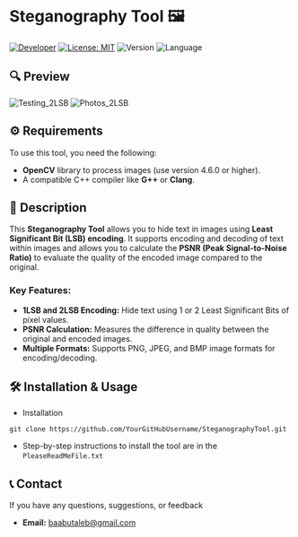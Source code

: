 # Steganography Tool 🖼️

[![Developer](https://img.shields.io/badge/Developer-Basilabt-crimson)](https://github.com/Basilabt)
[![License: MIT](https://img.shields.io/badge/License-MIT-yellow.svg)](https://github.com/Basilabt/Stegonography_Tool/blob/main/LICENSE)
![Version](https://img.shields.io/badge/version-1.0-brightgreen)
![Language](https://img.shields.io/badge/language-C++-blue)

## 🔍 Preview
![Testing_2LSB](https://github.com/user-attachments/assets/3394ed1a-510f-48ae-9e1d-0c41b919ef91)
![Photos_2LSB](https://github.com/user-attachments/assets/e457d269-5fb7-4506-802f-a953354dddff)


## ⚙️ Requirements
To use this tool, you need the following:
- **OpenCV** library to process images (use version 4.6.0 or higher).
- A compatible C++ compiler like **G++** or **Clang**.

## 📝 Description
This **Steganography Tool** allows you to hide text in images using **Least Significant Bit (LSB) encoding**. It supports encoding and decoding of text within images and allows you to calculate the **PSNR (Peak Signal-to-Noise Ratio)** to evaluate the quality of the encoded image compared to the original.

### Key Features:
- **1LSB and 2LSB Encoding:** Hide text using 1 or 2 Least Significant Bits of pixel values.
- **PSNR Calculation:** Measures the difference in quality between the original and encoded images.
- **Multiple Formats:** Supports PNG, JPEG, and BMP image formats for encoding/decoding.

## 🛠 Installation & Usage

- Installation
```
git clone https://github.com/YourGitHubUsername/SteganographyTool.git
```

 -  Step-by-step instructions to install the tool are in the `PleaseReadMeFile.txt`


## 📞 Contact
If you have any questions, suggestions, or feedback

- **Email:** [baabutaleb@gmail.com](mailto:baabutaleb@gmail.com)
